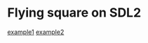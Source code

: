 # Flying square on SDL2
[example1](https://github.com/a-korkin/square/blob/main/example_1.png?raw=true)
[example2](https://github.com/a-korkin/square/blob/main/example_2.png?raw=true)
